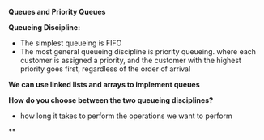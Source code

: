 **Queues and Priority Queues**

**Queueing Discipline:**
- The simplest queueing is FIFO
- The most general queueing discipline is priority queueing. where each customer is assigned a priority, and the customer with the highest priority goes first, regardless of the order of arrival

**We can use linked lists and arrays to implement queues** 

**How do you choose between the two queueing disciplines?**
- how long it takes to perform the operations we want to perform

**
